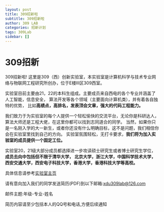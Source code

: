 ```yaml
---
layout: post
title: 309招新啦
subtitle: 309招新啦
author: 309 LAB
categories: 招新计划
tags: 309Lab
sidebar: []
---
```


# 309招新
309招新啦! 这里是309（西）创新实验室，本实验室是计算机科学与技术专业网络与物联网工程研究所创办，位于E楼III区309西室。

实验室目前主要由21，22的本科生组成。主要成员来自西电的各个专业并涵盖了人工智能，信息安全， 算法开发等各个领域（主要面向计算机类），并有着各自独特的优势， 比如**高绩点，高排名，发表顶会文章，强大的代码工程能力。**

我们致力于为实验室的每个人提供一个轻松愉快的交流平台，无论你是科研达人，算法大师还是工程大佬，在这里你都可以找到志同道合的同学。 当然，如果你只是一名刚入学的大一新生，或者你还没有什么明确目标，这不是问题，我们相信你会在实验室里找到自己的方向。 实验室氛围轻松，无打卡要求，**我们将为加入实验室的成员提供一个固定工位。**

实验室20，21级大部分成员都选择进一步攻读硕士研究生或者博士研究生学位，**成员去向中包括但不限于清华大学， 北京大学，浙江大学，中国科学技术大学，西安交通大学，西安电子科技大学，香港大学，香港科技大学等高校。**

具体信息请参考[实验室主页](https://xdu-309lab.github.io/)

请有意向加入我们的同学发送简历(PDF)到以下邮箱:[xdu309lab@126.com](mailto:xdu309lab@126.com)

邮件主题:年级-专业-姓名

简历内容请至少包括本人的QQ号和电话,方便后续通知
